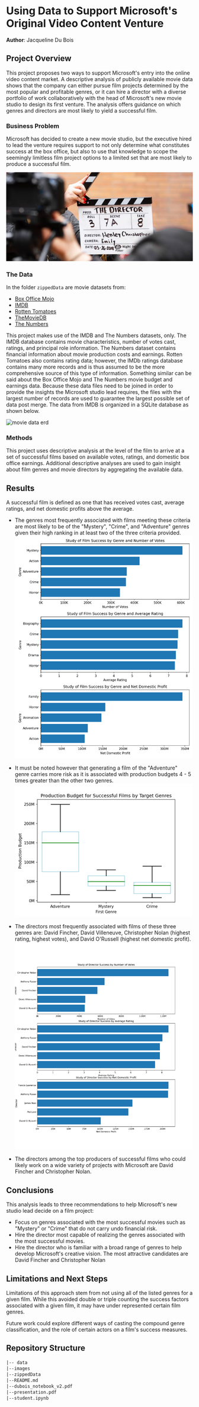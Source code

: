 # Using Data to Support Microsoft's Original Video Content Venture

**Author**: Jacqueline Du Bois

## Project Overview

This project proposes two ways to support Microsoft's entry into the online video content market.  A descriptive analysis of publicly available movie data shows that the company can either pursue film projects determined by the most popular and profitable genres, or it can hire a director with a diverse portfolio of work collaboratively with the head of Microsoft's new movie studio to design its first venture.  The analysis offers guidance on which genres and directors are most likely to yield a successful film.    

### Business Problem

Microsoft has decided to create a new movie studio, but the executive hired to lead the venture requires support to not only determine what constitutes success at the box office, but also to use that knowledge to scope the seemingly limitless film project options to a limited set that are most likely to produce a successful film.  

![img](./images/director_shot.jpeg)
### The Data

In the folder `zippedData` are movie datasets from:

* [Box Office Mojo](https://www.boxofficemojo.com/)
* [IMDB](https://www.imdb.com/)
* [Rotten Tomatoes](https://www.rottentomatoes.com/)
* [TheMovieDB](https://www.themoviedb.org/)
* [The Numbers](https://www.the-numbers.com/)

This project makes use of the IMDB and The Numbers datasets, only. The IMDB database contains movie characteristics, number of votes cast, ratings, and principal role information.  The Numbers dataset contains financial information about movie production costs and earnings.  Rotten Tomatoes also contains rating data; however, the IMDb ratings database contains many more records and is thus assumed to be the more comprehensive source of this type of information.  Something similar can be said about the Box Office Mojo and The Numbers movie budget and earnings data.  Because these data files need to be joined in order to provide the insights the Microsoft studio lead requires, the files with the largest number of records are used to guarantee the largest possible set of data post merge.  The data from IMDB is organized in a SQLite database as shown below.

![movie data erd](https://raw.githubusercontent.com/learn-co-curriculum/dsc-phase-1-project-v2-4/master/movie_data_erd.jpeg)

### Methods

This project uses descriptive analysis at the level of the film to arrive at a set of successful films based on available votes, ratings, and domestic box office earnings.  Additional descriptive analyses are used to gain insight about film genres and movie directors by aggregating the available data.

## Results
A successful film is defined as one that has received votes cast, average ratings, and net domestic profits above the average.  

* The genres most frequently associated with films meeting these criteria are most likely to be of the "Mystery", "Crime", and "Adventure" genres given their high ranking in at least two of the three criteria provided.  
![genre_success_factor](./images/genre_success_factor.png)


* It must be noted however that generating a film of the "Adventure" genre carries more risk as it is associated with production budgets 4 - 5 times greater than the other two genres.
![genre_budget_small](./images/genre_budget_small.png)


* The directors most frequently associated with films of these three genres are: David Fincher, David Villeneuve, Christopher Nolan (highest rating, highest votes), and David O'Russell (highest net domestic profit).
![director_success](./images/director_success.png)

* The directors among the top producers of successful films who could likely work on a wide variety of projects with Microsoft are David Fincher and Christopher Nolan.

## Conclusions

This analysis leads to three recommendations to help Microsoft's new studio lead decide on a film project:
- Focus on genres associated with the most successful movies such as "Mystery" or "Crime"  that do not carry undo financial risk.
- Hire the director most capable of realizing the genres associated with the most successful movies. 
- Hire the director who is familiar with a broad range of genres to help develop Microsoft's creative vision.  The most attractive candidates are David Fincher and Christopher Nolan 

## Limitations and Next Steps
Limitations of this approach stem from not using all of the listed genres for a given film.  While this avoided double or triple counting the success factors associated with a given film, it may have under represented certain film genres.  

Future work could explore different ways of casting the compound genre classification, and the role of certain actors on a film's success measures.

## Repository Structure
```
|-- data
|--images
|--zippedData
|--README.md
|--dubois_notebook_v2.pdf
|--presentation.pdf
|--student.ipynb
```
   
